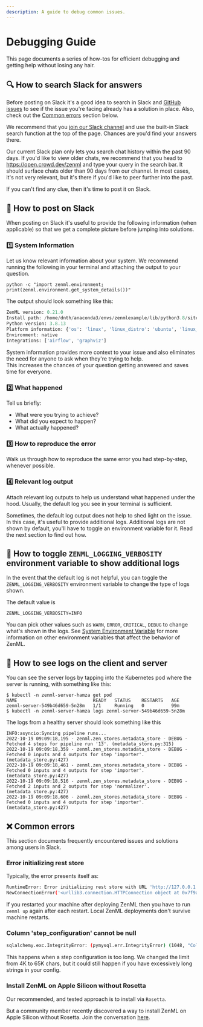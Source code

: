 ```yaml
---
description: A guide to debug common issues.
---
```


# Debugging Guide
This page documents a series of how-tos for efficient debugging and getting help without losing any hair.

## 🔍 How to search Slack for answers
Before posting on Slack it's a good idea to search in Slack and [GitHub issues](https://github.com/zenml-io/zenml/issues)
to see if the issue you're facing already has a solution in place. Also, check out the [Common errors](#❌-common-errors) section below.

We recommend that you [join our Slack channel]((https://zenml.io/meet)) and use the built-in Slack search function at the top of the page. 
Chances are you'd find your answers there.

Our current Slack plan only lets you search chat history within the past 90 days.
If you'd like to view older chats, we recommend that you head to https://open.crowd.dev/zenml and type your query in the search bar.
It should surface chats older than 90 days from our channel.
In most cases, it's not very relevant, but it's there if you'd like to peer further into the past.

If you can't find any clue, then it's time to post it on Slack.

## 🎯 How to post on Slack
When posting on Slack it's useful to provide the following information (when applicable) so that we get a 
complete picture before jumping into solutions.

### 1️⃣ System Information
Let us know relevant information about your system.
We recommend running the following in your terminal and attaching the output to your question.

`python -c "import zenml.environment; print(zenml.environment.get_system_details())"`

The output should look something like this:

```python
ZenML version: 0.21.0
Install path: /home/dnth/anaconda3/envs/zenmlexample/lib/python3.8/site-packages/zenml
Python version: 3.8.13
Platform information: {'os': 'linux', 'linux_distro': 'ubuntu', 'linux_distro_like': 'debian', 'linux_distro_version': '20.04'}
Environment: native
Integrations: ['airflow', 'graphviz']
```

System information provides more context to your issue and also eliminates the need for anyone to ask when they're trying to help.  
This increases the chances of your question getting answered and saves time for everyone.

### 2️⃣ What happened
Tell us briefly:
* What were you trying to achieve? 
* What did you expect to happen?
* What actually happened?

### 3️⃣ How to reproduce the error
Walk us through how to reproduce the same error you had step-by-step, whenever possible.

### 4️⃣ Relevant log output
Attach relevant log outputs to help us understand what happened under the hood.
Usually, the default log you see in your terminal is sufficient.

Sometimes, the default log output does not help to shed light on the issue.
In this case, it's useful to provide additional logs.
Additional logs are not shown by default, you'll have to toggle an environment variable for it.
Read the next section to find out how.

## 🔄 How to toggle `ZENML_LOGGING_VERBOSITY` environment variable to show additional logs
In the event that the default log is not helpful, you can toggle the `ZENML_LOGGING_VERBOSITY` environment variable to change the type of logs shown.

The default value is
```shell
ZENML_LOGGING_VERBOSITY=INFO
```
You can pick other values such as `WARN`, `ERROR`, `CRITICAL`, `DEBUG` to change what's shown in the logs.
See [System Environment Variable](../guidelines/system-environmental-variables.md) for more information on other environment variables that affect the behavior of ZenML.

## 📜 How to see logs on the client and server

You can see the server logs by tapping into the Kubernetes pod where the server is running, with something like this:
```shell
$ kubectl -n zenml-server-hamza get pod
NAME                            READY   STATUS    RESTARTS   AGE
zenml-server-549b46d659-5n28m   1/1     Running   0          99m
$ kubectl -n zenml-server-hamza logs zenml-server-549b46d659-5n28m
```

The logs from a healthy server should look something like this
```shell
INFO:asyncio:Syncing pipeline runs...
2022-10-19 09:09:18,195 - zenml.zen_stores.metadata_store - DEBUG - Fetched 4 steps for pipeline run '13'. (metadata_store.py:315)
2022-10-19 09:09:18,359 - zenml.zen_stores.metadata_store - DEBUG - Fetched 0 inputs and 4 outputs for step 'importer'. (metadata_store.py:427)
2022-10-19 09:09:18,461 - zenml.zen_stores.metadata_store - DEBUG - Fetched 0 inputs and 4 outputs for step 'importer'. (metadata_store.py:427)
2022-10-19 09:09:18,516 - zenml.zen_stores.metadata_store - DEBUG - Fetched 2 inputs and 2 outputs for step 'normalizer'. (metadata_store.py:427)
2022-10-19 09:09:18,606 - zenml.zen_stores.metadata_store - DEBUG - Fetched 0 inputs and 4 outputs for step 'importer'. (metadata_store.py:427)
```

## ❌ Common errors
This section documents frequently encountered issues and solutions among users in Slack.

### Error initializing rest store

Typically, the error presents itself as: 

```bash
RuntimeError: Error initializing rest store with URL 'http://127.0.0.1:8237': HTTPConnectionPool(host='127.0.0.1', port=8237): Max retries exceeded with url: /api/v1/login (Caused by 
NewConnectionError('<urllib3.connection.HTTPConnection object at 0x7f9abb198550>: Failed to establish a new connection: [Errno 61] Connection refused'))
```

If you restarted your machine after deploying ZenML then you have to run `zenml up` again after each restart.
Local ZenML deployments don't survive machine restarts.


### Column 'step_configuration' cannot be null

```bash
sqlalchemy.exc.IntegrityError: (pymysql.err.IntegrityError) (1048, "Column 'step_configuration' cannot be null")
```

This happens when a step configuration is too long. 
We changed the limit from 4K to 65K chars, but it could still happen if you have excessively long strings in your config.

### Install ZenML on Apple Silicon without Rosetta
Our recommended, and tested approach is to install via `Rosetta`. 

But a community member recently discovered a way to install ZenML on Apple Silicon without Rosetta.
Join the conversation [here](https://open.crowd.dev/zenml/for-what-its-worth-i-was-able-to-successfully-install?q=&p=1).
